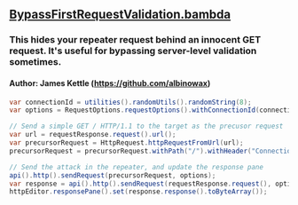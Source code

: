 <!--
*** AUTO-GENERATED FILE ***
This file is auto-generated by BambdaChecker.
Please do not manually edit this file, or include any changes to this file in pull requests.
-->
## [BypassFirstRequestValidation.bambda](https://github.com/PortSwigger/bambdas/blob/main/BypassFirstRequestValidation.bambda)
### This hides your repeater request behind an innocent GET request. It's useful for bypassing server-level validation sometimes.
#### Author: James Kettle (https://github.com/albinowax)
```java
var connectionId = utilities().randomUtils().randomString(8);
var options = RequestOptions.requestOptions().withConnectionId(connectionId).withHttpMode(HttpMode.HTTP_1);

// Send a simple GET / HTTP/1.1 to the target as the precusor request
var url = requestResponse.request().url();
var precursorRequest = HttpRequest.httpRequestFromUrl(url); 
precursorRequest = precursorRequest.withPath("/").withHeader("Connection", "keep-alive");

// Send the attack in the repeater, and update the response pane
api().http().sendRequest(precursorRequest, options);
var response = api().http().sendRequest(requestResponse.request(), options);
httpEditor.responsePane().set(response.response().toByteArray());

```
